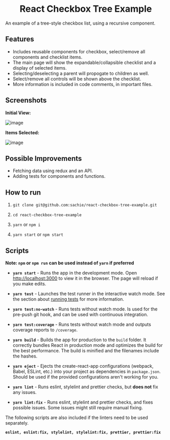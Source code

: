 <div  align="center">
<h1>React Checkbox Tree Example</h1>
</div>

An example of a tree-style checkbox list, using a recursive component.

## Features

- Includes reusable components for checkbox, select/remove all components and checklist items.
- The main page will show the expandable/collapsible checklist and a display of selected items.
- Selecting/deselecting a parent will propogate to children as well.
- Select/remove all controls will be shown above the checklist.
- More information is included in code comments, in important files.


## Screenshots
**Initial View:**

![image](https://user-images.githubusercontent.com/6166712/118623425-dd1d2280-b7e5-11eb-9666-2338a1655e47.png)

**Items Selected:**

![image](https://user-images.githubusercontent.com/6166712/118623483-ead2a800-b7e5-11eb-8199-3898298ed33f.png)

## Possible Improvements

- Fetching data using redux and an API.
- Adding tests for components and functions.

## How to run

1. `git clone git@github.com:sachie/react-checkbox-tree-example.git`

2. `cd react-checkbox-tree-example`

3. `yarn` or `npm i`

4. `yarn start` or `npm start`

## Scripts

**Note: `npm` or `npm run` can be used instead of `yarn` if preferred**

- **`yarn start`** - Runs the app in the development mode. Open [http://localhost:3000](http://localhost:3000) to view it in the browser. The page will reload if you make edits.

- **`yarn test`** - Launches the test runner in the interactive watch mode. See the section about [running tests](https://facebook.github.io/create-react-app/docs/running-tests) for more information.

- **`yarn test:no-watch`** - Runs tests without watch mode. Is used for the pre-push git hook, and can be used with continuous integration.

- **`yarn test:coverage`** - Runs tests without watch mode and outputs coverage reports to `/coverage`.

- **`yarn build`** - Builds the app for production to the `build` folder. It correctly bundles React in production mode and optimizes the build for the best performance. The build is minified and the filenames include the hashes.

- **`yarn eject`** - Ejects the create-react-app configurations (webpack, Babel, ESLint, etc.) into your project as dependencies in `package.json`. Should be used if the provided configurations aren't working for you.

- **`yarn lint`** - Runs eslint, stylelint and prettier checks, but **does not** fix any issues.

- **`yarn lint:fix`** - Runs eslint, stylelint and prettier checks, and fixes possible issues. Some issues might still require manual fixing.

The following scripts are also included if the linters need to be used separately.

**`eslint, eslint:fix, stylelint, stylelint:fix, prettier, prettier:fix`**
